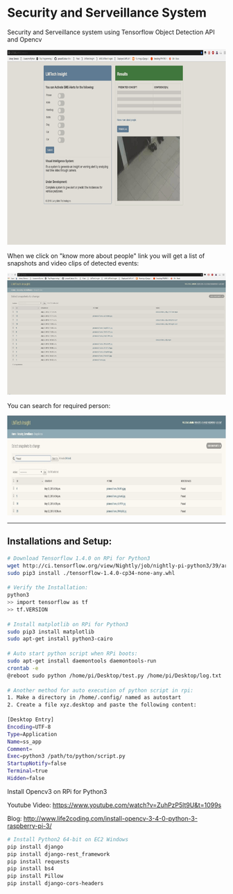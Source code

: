 # Security and Serveillance System
Security and Serveillance system using Tensorflow Object Detection API and Opencv

 <p align="center">
  <img src="home_page_new.jpg" width=800 height=450>
 </p> 
 
 When we click on "know more about people" link you will get a list of snapshots and video clips of detected events:
 <p align="center">
  <img src="more_about_people_new.jpg" width=800 height=280>
 </p> 
 
 You can search for required person:
 <p align="center">
  <img src="search_people.jpg" width=800 height=230>
 </p> 
 <hr>

## Installations and Setup:
```bash
# Download Tensorflow 1.4.0 on RPi for Python3
wget http://ci.tensorflow.org/view/Nightly/job/nightly-pi-python3/39/artifact/output-artifacts/tensorflow-1.4.0-cp34-none-any.whl
sudo pip3 install ./tensorflow-1.4.0-cp34-none-any.whl

# Verify the Installation:
python3
>> import tensorflow as tf
>> tf.VERSION

# Install matplotlib on RPi for Python3
sudo pip3 install matplotlib
sudo apt-get install python3-cairo

# Auto start python script when RPi boots:
sudo apt-get install daemontools daemontools-run
crontab -e
@reboot sudo python /home/pi/Desktop/test.py /home/pi/Desktop/log.txt

# Another method for auto execution of python script in rpi:
1. Make a directory in /home/.config/ named as autostart
2. Create a file xyz.desktop and paste the following content:

[Desktop Entry]
Encoding=UTF-8
Type=Application
Name=ss_app
Comment=
Exec=python3 /path/to/python/script.py
StartupNotify=false
Terminal=true
Hidden=false

```
Install Opencv3 on RPi for Python3

Youtube Video: 
https://www.youtube.com/watch?v=ZuhPzP5lt9U&t=1099s

Blog:
http://www.life2coding.com/install-opencv-3-4-0-python-3-raspberry-pi-3/

```bash
# Install Python2 64-bit on EC2 Windows
pip install django
pip install django-rest_framework
pip install requests
pip install bs4
pip install Pillow
pip install django-cors-headers
```


